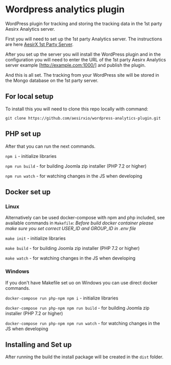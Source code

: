 # Wordpress analytics plugin
WordPress plugin for tracking and storing the tracking data in the 1st party Aesirx Analytics server.

First you will need to set up the 1st party Analytics server.
The instructions are here [AesirX 1st Party Server](https://github.com/aesirxio/analytics-1stparty).

After you set up the server you will install the WordPress plugin and in the configuration you will need to enter
the URL of the 1st party Aesirx Analytics server example [http://example.com:1000/] and publish the plugin.

And this is all set.
The tracking from your WordPress site will be stored in the Mongo database on the 1st party server.

## For local setup
To install this you will need to clone this repo locally with command:

`git clone https://github.com/aesirxio/wordpress-analytics-plugin.git`

## PHP set up

After that you can run the next commands.

`npm i` - initialize libraries

`npm run build` - for building Joomla zip installer (PHP 7.2 or higher)

`npm run watch` - for watching changes in the JS when developing

## Docker set up

### Linux

Alternatively can be used docker-compose with npm and php included, see available commands in `Makefile`:
_Before build docker container please make sure you set correct USER_ID and GROUP_ID in .env file_

`make init` - initialize libraries

`make build` - for building Joomla zip installer (PHP 7.2 or higher)

`make watch` - for watching changes in the JS when developing

### Windows

If you don't have Makefile set uo on Windows you can use direct docker commands.

`docker-compose run php-npm npm i` - initialize libraries

`docker-compose run php-npm npm run build` - for building Joomla zip installer (PHP 7.2 or higher)

`docker-compose run php-npm npm run watch` - for watching changes in the JS when developing

## Installing and Set up

After running the build the install package will be created in the `dist` folder.
